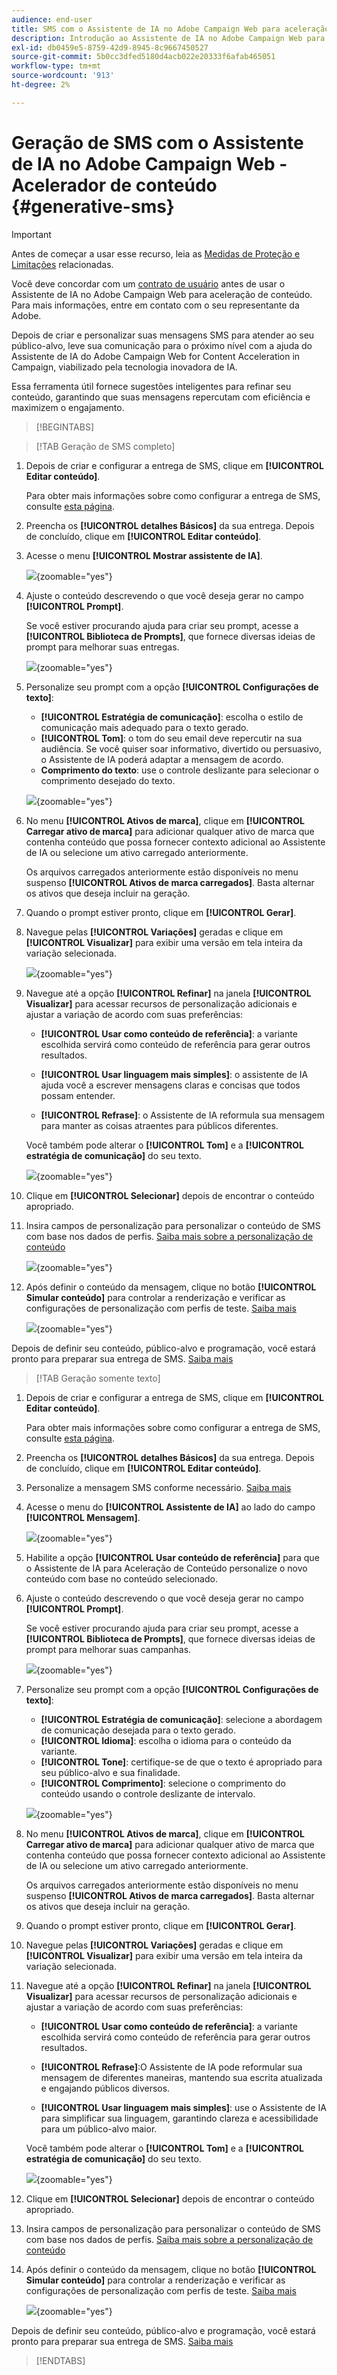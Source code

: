 ```yaml
---
audience: end-user
title: SMS com o Assistente de IA no Adobe Campaign Web para aceleração de conteúdo
description: Introdução ao Assistente de IA no Adobe Campaign Web para aceleração de conteúdo
exl-id: db0459e5-8759-42d9-8945-8c9667450527
source-git-commit: 5b0cc3dfed5180d4acb022e20333f6afab465051
workflow-type: tm+mt
source-wordcount: '913'
ht-degree: 2%

---
```


# Geração de SMS com o Assistente de IA no Adobe Campaign Web - Acelerador de conteúdo {#generative-sms}

>[!IMPORTANT]
>
>Antes de começar a usar esse recurso, leia as [Medidas de Proteção e Limitações](generative-gs.md#generative-guardrails) relacionadas.
></br>
>
>Você deve concordar com um [contrato de usuário](https://www.adobe.com/legal/licenses-terms/adobe-dx-gen-ai-user-guidelines.html) antes de usar o Assistente de IA no Adobe Campaign Web para aceleração de conteúdo. Para mais informações, entre em contato com o seu representante da Adobe.

Depois de criar e personalizar suas mensagens SMS para atender ao seu público-alvo, leve sua comunicação para o próximo nível com a ajuda do Assistente de IA do Adobe Campaign Web for Content Acceleration in Campaign, viabilizado pela tecnologia inovadora de IA.

Essa ferramenta útil fornece sugestões inteligentes para refinar seu conteúdo, garantindo que suas mensagens repercutam com eficiência e maximizem o engajamento.

>[!BEGINTABS]

>[!TAB Geração de SMS completo]

1. Depois de criar e configurar a entrega de SMS, clique em **[!UICONTROL Editar conteúdo]**.

   Para obter mais informações sobre como configurar a entrega de SMS, consulte [esta página](../sms/create-sms.md).

1. Preencha os **[!UICONTROL detalhes Básicos]** da sua entrega. Depois de concluído, clique em **[!UICONTROL Editar conteúdo]**.

1. Acesse o menu **[!UICONTROL Mostrar assistente de IA]**.

   ![](assets/sms-genai-1.png){zoomable="yes"}

1. Ajuste o conteúdo descrevendo o que você deseja gerar no campo **[!UICONTROL Prompt]**.

   Se você estiver procurando ajuda para criar seu prompt, acesse a **[!UICONTROL Biblioteca de Prompts]**, que fornece diversas ideias de prompt para melhorar suas entregas.

   ![](assets/sms-genai-2.png){zoomable="yes"}

1. Personalize seu prompt com a opção **[!UICONTROL Configurações de texto]**:

   * **[!UICONTROL Estratégia de comunicação]**: escolha o estilo de comunicação mais adequado para o texto gerado.
   * **[!UICONTROL Tom]**: o tom do seu email deve repercutir na sua audiência. Se você quiser soar informativo, divertido ou persuasivo, o Assistente de IA poderá adaptar a mensagem de acordo.
   * **Comprimento do texto**: use o controle deslizante para selecionar o comprimento desejado do texto.

   ![](assets/sms-genai-3.png){zoomable="yes"}

1. No menu **[!UICONTROL Ativos de marca]**, clique em **[!UICONTROL Carregar ativo de marca]** para adicionar qualquer ativo de marca que contenha conteúdo que possa fornecer contexto adicional ao Assistente de IA ou selecione um ativo carregado anteriormente.

   Os arquivos carregados anteriormente estão disponíveis no menu suspenso **[!UICONTROL Ativos de marca carregados]**. Basta alternar os ativos que deseja incluir na geração.

1. Quando o prompt estiver pronto, clique em **[!UICONTROL Gerar]**.

1. Navegue pelas **[!UICONTROL Variações]** geradas e clique em **[!UICONTROL Visualizar]** para exibir uma versão em tela inteira da variação selecionada.

   ![](assets/sms-genai-4.png){zoomable="yes"}

1. Navegue até a opção **[!UICONTROL Refinar]** na janela **[!UICONTROL Visualizar]** para acessar recursos de personalização adicionais e ajustar a variação de acordo com suas preferências:

   * **[!UICONTROL Usar como conteúdo de referência]**: a variante escolhida servirá como conteúdo de referência para gerar outros resultados.

   * **[!UICONTROL Usar linguagem mais simples]**: o assistente de IA ajuda você a escrever mensagens claras e concisas que todos possam entender.

   * **[!UICONTROL Refrase]**: o Assistente de IA reformula sua mensagem para manter as coisas atraentes para públicos diferentes.

   Você também pode alterar o **[!UICONTROL Tom]** e a **[!UICONTROL estratégia de comunicação]** do seu texto.

   ![](assets/sms-genai-5.png){zoomable="yes"}

1. Clique em **[!UICONTROL Selecionar]** depois de encontrar o conteúdo apropriado.

1. Insira campos de personalização para personalizar o conteúdo de SMS com base nos dados de perfis. [Saiba mais sobre a personalização de conteúdo](../personalization/personalize.md)

   ![](assets/sms-genai-5.png){zoomable="yes"}

1. Após definir o conteúdo da mensagem, clique no botão **[!UICONTROL Simular conteúdo]** para controlar a renderização e verificar as configurações de personalização com perfis de teste. [Saiba mais](../preview-test/preview-content.md)

   ![](assets/sms-genai-6.png){zoomable="yes"}

Depois de definir seu conteúdo, público-alvo e programação, você estará pronto para preparar sua entrega de SMS. [Saiba mais](../monitor/prepare-send.md)

>[!TAB Geração somente texto]

1. Depois de criar e configurar a entrega de SMS, clique em **[!UICONTROL Editar conteúdo]**.

   Para obter mais informações sobre como configurar a entrega de SMS, consulte [esta página](../sms/create-sms.md).

1. Preencha os **[!UICONTROL detalhes Básicos]** da sua entrega. Depois de concluído, clique em **[!UICONTROL Editar conteúdo]**.

1. Personalize a mensagem SMS conforme necessário. [Saiba mais](../sms/content-sms.md)

1. Acesse o menu do **[!UICONTROL Assistente de IA]** ao lado do campo **[!UICONTROL Mensagem]**.

   ![](assets/sms-text-1.png){zoomable="yes"}

1. Habilite a opção **[!UICONTROL Usar conteúdo de referência]** para que o Assistente de IA para Aceleração de Conteúdo personalize o novo conteúdo com base no conteúdo selecionado.

1. Ajuste o conteúdo descrevendo o que você deseja gerar no campo **[!UICONTROL Prompt]**.

   Se você estiver procurando ajuda para criar seu prompt, acesse a **[!UICONTROL Biblioteca de Prompts]**, que fornece diversas ideias de prompt para melhorar suas campanhas.

   ![](assets/sms-text-2.png){zoomable="yes"}

1. Personalize seu prompt com a opção **[!UICONTROL Configurações de texto]**:

   * **[!UICONTROL Estratégia de comunicação]**: selecione a abordagem de comunicação desejada para o texto gerado.
   * **[!UICONTROL Idioma]**: escolha o idioma para o conteúdo da variante.
   * **[!UICONTROL Tone]**: certifique-se de que o texto é apropriado para seu público-alvo e sua finalidade.
   * **[!UICONTROL Comprimento]**: selecione o comprimento do conteúdo usando o controle deslizante de intervalo.

   ![](assets/sms-text-3.png){zoomable="yes"}

1. No menu **[!UICONTROL Ativos de marca]**, clique em **[!UICONTROL Carregar ativo de marca]** para adicionar qualquer ativo de marca que contenha conteúdo que possa fornecer contexto adicional ao Assistente de IA ou selecione um ativo carregado anteriormente.

   Os arquivos carregados anteriormente estão disponíveis no menu suspenso **[!UICONTROL Ativos de marca carregados]**. Basta alternar os ativos que deseja incluir na geração.

1. Quando o prompt estiver pronto, clique em **[!UICONTROL Gerar]**.

1. Navegue pelas **[!UICONTROL Variações]** geradas e clique em **[!UICONTROL Visualizar]** para exibir uma versão em tela inteira da variação selecionada.

1. Navegue até a opção **[!UICONTROL Refinar]** na janela **[!UICONTROL Visualizar]** para acessar recursos de personalização adicionais e ajustar a variação de acordo com suas preferências:

   * **[!UICONTROL Usar como conteúdo de referência]**: a variante escolhida servirá como conteúdo de referência para gerar outros resultados.

   * **[!UICONTROL Refrase]**:O Assistente de IA pode reformular sua mensagem de diferentes maneiras, mantendo sua escrita atualizada e engajando públicos diversos.

   * **[!UICONTROL Usar linguagem mais simples]**: use o Assistente de IA para simplificar sua linguagem, garantindo clareza e acessibilidade para um público-alvo maior.

   Você também pode alterar o **[!UICONTROL Tom]** e a **[!UICONTROL estratégia de comunicação]** do seu texto.

   ![](assets/sms-text-4.png){zoomable="yes"}

1. Clique em **[!UICONTROL Selecionar]** depois de encontrar o conteúdo apropriado.

1. Insira campos de personalização para personalizar o conteúdo de SMS com base nos dados de perfis. [Saiba mais sobre a personalização de conteúdo](../personalization/personalize.md)

1. Após definir o conteúdo da mensagem, clique no botão **[!UICONTROL Simular conteúdo]** para controlar a renderização e verificar as configurações de personalização com perfis de teste. [Saiba mais](../preview-test/preview-content.md)

   ![](assets/sms-text-5.png){zoomable="yes"}

Depois de definir seu conteúdo, público-alvo e programação, você estará pronto para preparar sua entrega de SMS. [Saiba mais](../monitor/prepare-send.md)

>[!ENDTABS]

